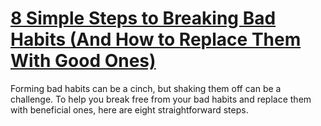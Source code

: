 
# [8 Simple Steps to Breaking Bad Habits (And How to Replace Them With Good Ones)](https://www.mindhaste.com/t/habits/8-simple-steps-to-breaking-bad-habits-and-how-to-replace-them-with-good-ones-43)

Forming bad habits can be a cinch, but shaking them off can be a challenge. To help you break free from your bad habits and replace them with beneficial ones, here are eight straightforward steps.
    